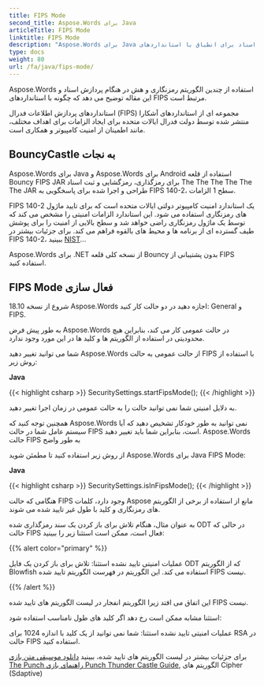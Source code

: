 ```yaml
---
title: FIPS Mode
second_title: Aspose.Words برای Java
articleTitle: FIPS Mode
linktitle: FIPS Mode
description: "Aspose.Words برای Java استفاده از چندین الگوریتم رمزنگاری و هش در هنگام پردازش اسناد برای انطباق با استانداردهای FIPS."
type: docs
weight: 80
url: /fa/java/fips-mode/
---
```


Aspose.Words استفاده از چندین الگوریتم رمزنگاری و هش در هنگام پردازش اسناد و این مقاله توضیح می دهد که چگونه با استانداردهای FIPS مرتبط است.

استانداردهای پردازش اطلاعات فدرال (FIPS) مجموعه ای از استانداردهای آشکارا منتشر شده توسط دولت فدرال ایالات متحده برای ایجاد الزامات برای اهداف مختلف، مانند اطمینان از امنیت کامپیوتر و همکاری است.

## BouncyCastle به نجات

Aspose.Words برای Java و Aspose.Words برای Android استفاده از قلعه Bouncy FIPS JAR برای رمزگذاری، رمزگشایی و ثبت اسناد The The The The The The JAR طراحی و اجرا شده برای پاسخگویی به FIPS 140-2، سطح 1 الزامات.

FIPS 140-2 یک استاندارد امنیت کامپیوتر دولتی ایالات متحده است که برای تایید ماژول های رمزنگاری استفاده می شود. این استاندارد الزامات امنیتی را مشخص می کند که توسط یک ماژول رمزنگاری راضی خواهد شد و سطح بالایی از امنیت را برای پوشش طیف گسترده ای از برنامه ها و محیط های بالقوه فراهم می کند. برای جزئیات بیشتر در FIPS 140-2، ببینید [NIST](https://www.nist.gov/publications/security-requirements-cryptographic-modules-includes-change-notices-1232002?pub_id=902003)...

Aspose.Words برای .NET از نسخه کلی قلعه Bouncy بدون پشتیبانی از FIPS استفاده کنید.

## FIPS Mode فعال سازی

شروع از نسخه 18.10 Aspose.Words اجازه دهید در دو حالت کار کنید: General و FIPS.

به طور پیش فرض Aspose.Words در حالت عمومی کار می کند، بنابراین هیچ محدودیتی در استفاده از الگوریتم ها و کلید ها در این مورد وجود ندارد.

شما می توانید تغییر دهید Aspose.Words از حالت عمومی به حالت FIPS با استفاده از روش زیر:

**Java**

{{< highlight csharp >}}
SecuritySettings.startFipsMode();
{{< /highlight >}}

به دلایل امنیتی شما نمی توانید حالت را به حالت عمومی در زمان اجرا تغییر دهید.

همچنین توجه کنید که Aspose.Words نمی توانید به طور خودکار تشخیص دهید که آیا سیستم عامل شما در حالت FIPS است، بنابراین شما باید تغییر دهید. Aspose.Words حالت FIPS به طور واضح

از روش زیر استفاده کنید تا مطمئن شوید Aspose.Words برای Java FIPS Mode:

**Java**

{{< highlight csharp >}}
SecuritySettings.isInFipsMode();
{{< /highlight >}}

هنگامی که حالت FIPS وجود دارد، کلمات Aspose مانع از استفاده از برخی از الگوریتم های رمزنگاری و کلید با طول غیر تایید شده می شوند.

به عنوان مثال، هنگام تلاش برای باز کردن یک سند رمزگذاری شده ODT در حالی که حالت FIPS فعال است، ممکن است استثنا زیر را ببینید:

{{% alert color="primary" %}}

عملیات امنیتی تایید نشده استثنا: تلاش برای باز کردن یک فایل ODT که از الگوریتم Blowfish استفاده می کند. این الگوریتم در فهرست الگوریتم تایید شده FIPS نیست.

{{% /alert %}}

این اتفاق می افتد زیرا الگوریتم انفجار در لیست الگوریتم های تایید شده FIPS نیست.

استثنا مشابه ممکن است رخ دهد اگر کلید های طول نامناسب استفاده شود:

عملیات امنیتی تایید نشده استثنا: شما نمی توانید از یک کلید با اندازه 1024 برای RSA در حالت FIPS استفاده کنید.

برای جزئیات بیشتر در لیست الگوریتم های تایید شده، ببینید [دانلود موسیقی متن بازی The Punch راهنمای بازی Punch Thunder Castle Guide](https://downloads.bouncycastle.org/fips-java/BC-FJA-UserGuide-1.0.1.pdf), الگوریتم های Cipher (Sdaptive)



